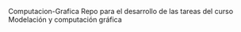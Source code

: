 Computacion-Grafica
Repo para el desarrollo de las tareas del curso Modelación y computación gráfica
